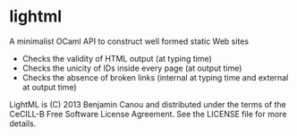 lightml
=======

A minimalist OCaml API to construct well formed static Web sites
- Checks the validity of HTML output (at typing time)
- Checks the unicity of IDs inside every page (at output time)
- Checks the absence of broken links (internal at typing time and external at output time)

LightML is (C) 2013 Benjamin Canou and distributed under the terms
of the CeCILL-B Free Software License Agreement. See the LICENSE
file for more details. 
